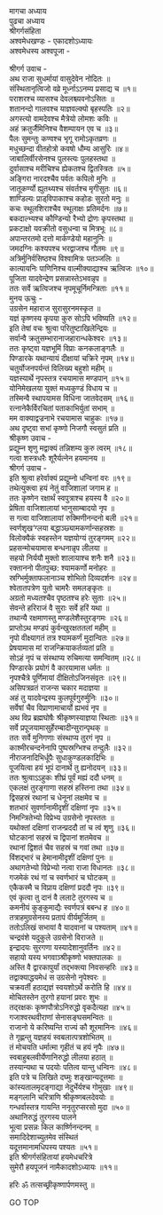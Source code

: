 मागचा अध्याय  
पुढचा अध्याय  
श्रीगर्गसंहिता  
अश्वमेधखण्डः - एकादशोऽध्यायः  
अश्वमेधस्य अश्वपूजा -  
  
श्रीगर्ग उवाच -  
अथ राजा सुधर्मायां वासुदेवेन नोदितः ॥  
संस्थितानृत्विजो वव्रे मूर्ध्नाऽऽनम्य प्रसाद्य च ॥१॥  
पराशरश्च व्यासश्च देवलश्च्यवनोऽसितः ॥  
शतानन्दो गालवश्च याज्ञवल्क्यो बृहस्पतिः ॥२॥  
अगस्त्यो वामदेवश्च मैत्रेयो लोमशः कविः ॥  
अहं क्रतुर्जैमिनिश्च वैशम्पायन एव च ॥३॥  
पैलः सुमन्तुः कण्वश्च भृगू रामोऽकृतव्रणः ॥  
मधुच्छन्दा वीतहोत्रो कवषो धौम्य आसुरिः ॥४॥  
जाबालिर्वीरसेनश्च पुलस्त्यः पुलहस्तथा ॥  
दुर्वासाश्च मरीचिश्च ह्येकतश्च द्वितस्त्रितः ॥५॥  
अङ्गिरा नारदश्चैव पर्वतः कपिलो मुनिः ॥  
जातूकर्ण्यो ह्युतथ्यश्च संवर्तश्च मृगीसुतः ॥६॥  
शाण्डिल्यः प्राड्‌विपाकाश्च कहोडः सुरतो मनुः ॥  
कचः स्थूलशिराश्चैव स्थूलाक्षः प्रतिमर्दनः ॥७॥  
बकदाल्भ्यश्च कौण्डिन्यो रैभ्यो द्रोणः कृपस्तथा ॥  
प्रकटाक्षो यवक्रीतो वसुधन्वा च मित्रभूः ॥८॥  
अपान्तरतमो दत्तो मार्कण्डेयो महानुनिः ॥  
जमदग्निः कश्यपश्च भरद्वाजश्च गौतमः ॥९॥  
अत्रिर्मुनिर्वसिष्ठश्च विश्वामित्रः पतञ्जलिः ॥  
कात्यायनिः पाणिनिश्च वाल्मीक्याद्याश्च ऋत्विजः ॥१०॥  
पूजिता यादवेन्द्रेण प्रसन्नास्तेऽभवन्नृप ॥  
ततः सर्वे ऋत्विजश्च नृपमूचूर्निमन्त्रिताः ॥११॥  
मुनय ऊचुः -  
उग्रसेन महाराज सुरासुरनमस्कृत ॥  
यज्ञं कृष्णस्य कृपया कुरु सोऽपि भविष्यति ॥१२॥  
इति तेषां वचः श्रुत्वा परितुष्टाखिलेन्द्रियः ॥  
सर्वान्वै क्रतुसम्भारानाजहारान्धकेश्वरः ॥१३॥  
ततः कृष्ट्वा यज्ञभूमिं विप्राः कनकलाङ्गलैः ॥  
पिण्डारके यथान्यायं दीक्षायां चक्रिरे नृपम् ॥१४॥  
चतुर्योजनपर्यन्तं विलिख्य बहुशो महीम् ॥  
यज्ञस्यार्थे नृपस्तत्र रचयामास मण्डपान् ॥१५॥  
योनिमेखलया युक्तं मध्यकुण्डं विधाय च ॥  
तस्मिन्वै स्थापयामस विधिना जातवेदसम् ॥१६॥  
रत्नानेकैर्विरचितां पताकाभिर्युतां सभाम् ॥  
मम वाक्याद्वज्रनाभे रचयामास चाहुकः ॥१७॥  
अथ दृष्ट्वा सभां कृष्णो निजगौ स्वसुतं प्रति ॥  
श्रीकृष्ण उवाच -  
प्रद्युम्न शृणु मद्वाक्यं तन्निशम्य कुरु त्वरम् ॥१८॥  
गत्वा शस्त्रधरैः शूरैर्यत्नेन हयमानय ॥  
श्रीगर्ग उवाच -  
इति श्रुत्वा हरेर्वाक्यं प्रद्युम्नो धन्विनां वरः ॥१९॥  
तथेत्युक्त्वा हयं नेतुं वाजिशालां जगाम ह ॥  
ततः कृष्णेन रक्षार्थं स्वपुत्राश्च हयस्य वै ॥२०॥  
प्रेषिता वाजिशालायां भानुसाम्बादयो नृप ॥  
स गत्वा वाजिशालायां रुक्मिणीनन्दनो बली ॥२१॥  
स्वर्णशृख‘ग्लया बद्धाञ्छ्यामकर्णान्सहस्रशः ॥  
विलोक्यैकं स्वहस्तेन यज्ञयोग्यं तुरङ्गमम् ॥२२॥  
प्रहसन्मोचयामास बन्धनान्नृप लीलया ॥  
सहयो निर्ययौ मुक्तो शालायाश्च शनैः शनै ॥२३॥  
रक्ताननो पीतपुच्छ: श्यामकर्णो मनोहरः ॥  
स्रग्भिर्मुक्ताफलानाञ्च शोभितो दिव्यदर्शनः ॥२४॥  
श्वेतातपत्रेण युतो चामरैः समलङ्कृतः ॥  
अग्रतो मध्यतश्चैव पृष्ठतश्च हरेः सुताः ॥२५॥  
सेवन्ते हरिराजं वै सुराः सर्वे हरिं यथा ॥  
तथान्यै रक्षमाणस्तु मण्डलेशैस्तुरङ्गमः ॥२६॥  
प्राप्तोऽथ मण्डपं कुर्वन्खुरक्षततलां महीम् ॥  
नृपो वीक्ष्यागतं तत्र श्यामकर्णं मुदान्वितः ॥२७॥  
प्रेषयामास मां राजन्क्रियाकर्तव्यतां प्रति ॥  
सोऽहं नृपं च संस्थाप्य रुचिमत्या समन्वितम् ॥२८॥  
पिण्डारके प्रयोगं वै कारयामास धर्मतः ॥  
नृपश्चैत्रे पूर्णिमायां दीक्षितोऽजिनसंवृतः ॥२९॥  
असिपत्रव्रतं राजन्स चकार मदाज्ञया ॥  
अहं तु यादवेन्द्रस्य कुलपूर्वगुरुर्मुनिः ॥३०॥  
सर्वेषां चैव विप्राणामाचार्यो ह्यभवं नृप ॥  
अथ विप्र ब्रह्मघोषैः श्रीकृष्णस्याज्ञया स्थिताः ॥३१॥  
सर्वे प्रपूजयामासुर्हेरम्बादीन्सुरान्पृथक् ॥  
ततः सर्वे मुनिगणाः संस्थाप्य तुरगं नृप ॥  
काश्मीरचन्दनेनापि पुष्पस्रग्भिश्च तन्दुलैः ॥३२॥  
नीराजनादिभिर्धूपैः सुधाकुण्डलकादिभिः ॥  
पूजयित्वा हयं भूपं दानार्थे तु ह्यनोदयन् ॥३३॥  
ततः श्रुत्वाऽऽहुकः शीघ्रं पूर्वं मह्यं ददौ धनम् ॥  
एकलक्षं तुरङ्गाणा सहस्रं हस्तिना तथा ॥३४॥  
द्विसहस्रं रथानां च धेनूनां लक्षमेव च ॥  
शतभारं सुवर्णानामीदृशीं दक्षिणां नृपः ॥३५॥  
निमन्त्रितेभ्यो विप्रेभ्य उग्रसेनो नृपस्ततः ॥  
यथोक्तां दक्षिणां राजन्प्रददौ तां च त्वं शृणु ॥३६॥  
घोटकानां सहस्रं च द्विपानां शतमेवच ॥  
रथानां द्विशतं चैव सहस्रं च गवां तथा ॥३७॥  
विंशद्‌भारं च हेमानामीदृशीं दक्षिणां पुनः ॥  
अथागतेभ्यो विप्रेभ्यो नत्वा राजा विधानतः ॥३८॥  
गजमेकं रथं गां च स्वर्णभारं च घोटकम् ॥  
एकैकस्मै च विप्राय दक्षिणां प्रददौ नृपः ॥३९॥  
एवं कृत्वा तु दानं वै ललाटे तुरगस्य च ॥  
कमनीयं कुङ्कुमाद्यैः स्वर्णपत्रं बबन्ध ह ॥४०॥  
तत्राहमुग्रसेनस्य प्रतापं वीर्यमूर्जितम् ॥  
ततोऽलिखं सभायां वै यादवानां च पश्यताम् ॥४१॥  
चन्द्रवंशे यदुकुले उग्रसेनो विराजते ॥  
इन्द्रादयः सुरगणा यस्यादेशानुवर्तिनः ॥४२॥  
सहायो यस्य भगवाञ्श्रीकृष्णो भक्तपालकः ॥  
अस्ति वै द्वारकापुर्यां तद्‌भक्त्या निवसन्हरिः ॥४३॥  
तद्वाक्याद्धयमेधं स उग्रसेनो नृपेश्वरः ॥  
चक्रवर्ती हठाद्यज्ञं स्वयशोऽर्थे करोति हि ॥४४॥  
मोचितस्तेन तुरगो हयानां प्रवरः शुभः ॥  
तद्‌रक्षकः कृष्णपौत्रोऽनिरुद्धो वृकदैत्यहा ॥४५॥  
गजाश्वरथवीराणां सेनासङ्घसमन्वितः ॥  
राजानो ये करिष्यन्ति राज्यं कौ शूरमानिनः ॥४६॥  
ते गृह्णन्तु यज्ञहयं स्वबलात्पत्रशोभितम् ॥  
तं मोचयति धर्मात्मा गृहीतं च हयं नृपैः ॥४७॥  
स्वबाहुबलवीर्येणानिरुद्धो लीलया हठात् ॥  
तस्यान्यथा च पदयोः पतित्व यान्तु धन्विनः ॥४८॥  
इति पत्रे च लिखिते दघ्मुः शङ्खान्यदूत्तमाः ॥  
कांस्यतालमृदङ्गाद्या नेदुर्भेर्यश्च गोमुखाः ॥४९॥  
मङ्गलानि चरित्राणि श्रीकृष्णबलदेवयोः ॥  
गन्धर्वास्तत्र गायन्ति ननृतुरप्सरसो मुदा ॥५०॥  
अथानिरुद्धं तुरगस्य पालने  
     भूत्वा प्रसन्नः किल कार्ष्णिनन्दनम् ॥  
समादिदेशाच्युतमेव संस्थितं  
     यदूत्तमानामधिपस्य पश्यतः ॥५१॥  
इति श्रीगर्गसंहितायां हयमेधचरित्रे  
सुमेरौ हयपूजनं नामैकादशोऽध्यायः ॥११॥  
  
हरिः ॐ तत्सच्छ्रीकृष्णार्पणमस्तु ॥  
  
GO TOP
